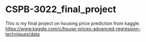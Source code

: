 # CSPB-3022_final_project

This is my final project on housing price prediction from kaggle.
https://www.kaggle.com/c/house-prices-advanced-regression-techniques/data

